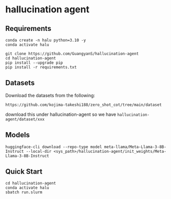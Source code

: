 # hallucination agent

## Requirements

```
conda create -n halu python=3.10 -y
conda activate halu

git clone https://github.com/GuangyanS/hallucination-agent
cd hallucination-agent
pip install --upgrade pip 
pip install -r requirements.txt
```

## Datasets

Download the datasets from the following:

```
https://github.com/kojima-takeshi188/zero_shot_cot/tree/main/dataset
```

download this under hallucination-agent so we have `hallucination-agent/dataset/xxx`

## Models

```
huggingface-cli download --repo-type model meta-llama/Meta-Llama-3-8B-Instruct --local-dir <sys_path>/hallucination-agent/init_weights/Meta-Llama-3-8B-Instruct
```

## Quick Start

```
cd hallucination-agent
conda activate halu
sbatch run.slurm
```
